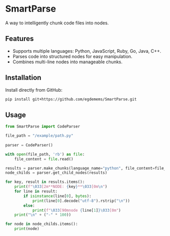 # SmartParse

A way to intelligently chunk code files into nodes.

## Features
- Supports multiple languages: Python, JavaScript, Ruby, Go, Java, C++.
- Parses code into structured nodes for easy manipulation.
- Combines multi-line nodes into manageable chunks.

## Installation
Install directly from GitHub:
```bash
pip install git+https://github.com/egdemems/SmartParse.git
```

## Usage
```python
from SmartParse import CodeParser

file_path = "/example/path.py"
    
parser = CodeParser()

with open(file_path, 'rb') as file:
    file_content = file.read()

results = parser.make_chunks(language_name="python", file_content=file_content)
node_childs = parser.get_child_nodes(results)

for key, result in results.items():
    print(f"\033[2m**NODE: {key}**\033[0m\n")
    for line in result: 
        if isinstance(line[0], bytes):
            print(line[0].decode("utf-8").rstrip("\n"))     
        else:
            print(f"\033[90mnode {line[1]}\033[0m")
    print("\n" + ("-" * 100))

for node in node_childs.items():
    print(node)
```